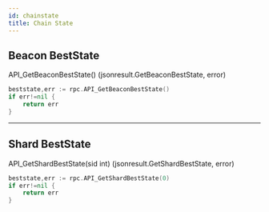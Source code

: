 ```yaml
---
id: chainstate
title: Chain State
---
```


## Beacon BestState

API_GetBeaconBestState() (jsonresult.GetBeaconBestState, error)

```go title="Example: get beststate of beacon-chain"
beststate,err := rpc.API_GetBeaconBestState()
if err!=nil {
    return err
}
```

---

## Shard BestState

API_GetShardBestState(sid int) (jsonresult.GetShardBestState, error)

```go title="Example: get beststate of shard-chain 0"
beststate,err := rpc.API_GetShardBestState(0)
if err!=nil {
    return err
}
```
